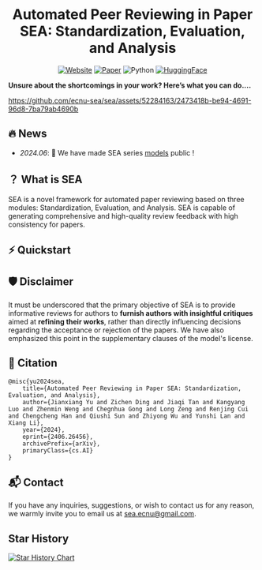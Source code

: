 <div align="center">

# Automated Peer Reviewing in Paper SEA: Standardization, Evaluation, and Analysis

[![Website](https://img.shields.io/website?url=https://ecnu-sea.github.io/)](https://ecnu-sea.github.io/)
[![Paper](https://img.shields.io/badge/paper--blue)](https://arxiv.org/pdf/2402.07456.pdf)
![Python](https://img.shields.io/badge/python-3.10-blue)
[![HuggingFace](https://img.shields.io/badge/HuggingFace--orange)](https://huggingface.co/ECNU-SEA)

</div>

**Unsure about the shortcomings in your work? Here’s what you can do....**

https://github.com/ecnu-sea/sea/assets/52284163/2473418b-be94-4691-96d8-7ba79ab4690b

## 🔥 News
- *2024.06*: 🎉 We have made SEA series [models](https://huggingface.co/ECNU-SEA) public !

## ？ What is SEA

SEA is a novel framework for automated paper reviewing based on three modules: Standardization, Evaluation, and Analysis. SEA is capable of generating comprehensive and high-quality review feedback with high consistency for papers.

## ⚡️ Quickstart



## 🛡 Disclaimer

It must be underscored that the primary objective of SEA is to provide informative reviews for authors to **furnish authors with insightful critiques** aimed at **refining their works**, rather than directly influencing decisions regarding the acceptance or rejection of the papers. We have also emphasized this point in the supplementary clauses of the model's license.


## 🔎 Citation

```
@misc{yu2024sea,
    title={Automated Peer Reviewing in Paper SEA: Standardization, Evaluation, and Analysis}, 
    author={Jianxiang Yu and Zichen Ding and Jiaqi Tan and Kangyang Luo and Zhenmin Weng and Chegnhua Gong and Long Zeng and Renjing Cui and Chengcheng Han and Qiushi Sun and Zhiyong Wu and Yunshi Lan and Xiang Li},
    year={2024},
    eprint={2406.26456},
    archivePrefix={arXiv},
    primaryClass={cs.AI}
}
```


## 📬 Contact

If you have any inquiries, suggestions, or wish to contact us for any reason, we warmly invite you to email us at sea.ecnu@gmail.com.


## Star History

[![Star History Chart](https://api.star-history.com/svg?repos=ecnu-sea/sea&type=Date)](https://star-history.com/#ecnu-sea/sea&Date)
